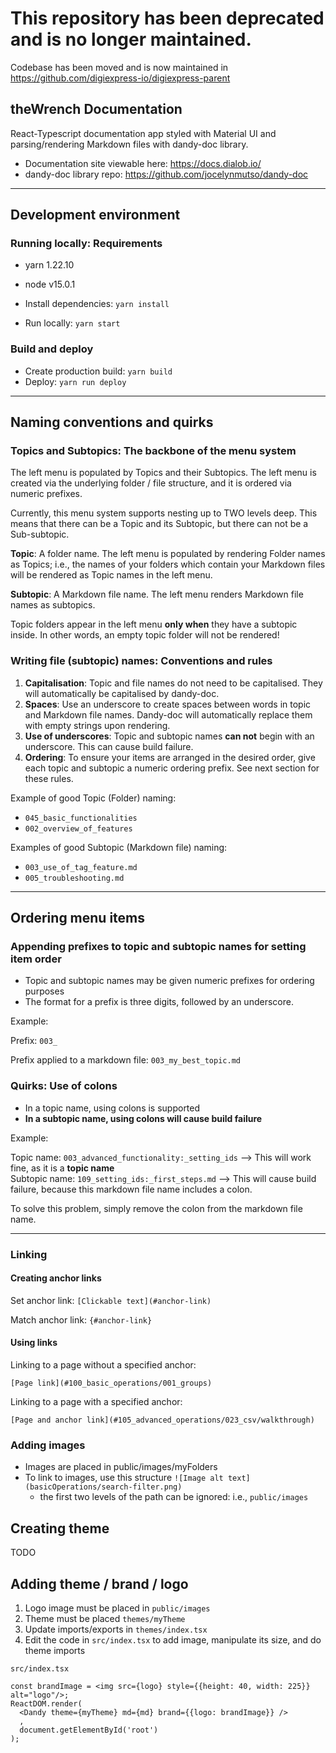 # This repository has been deprecated and is no longer maintained.
Codebase has been moved and is now maintained in https://github.com/digiexpress-io/digiexpress-parent

## theWrench Documentation

React-Typescript documentation app styled with Material UI and parsing/rendering Markdown files with dandy-doc library.

* Documentation site viewable here: https://docs.dialob.io/ 
* dandy-doc library repo: https://github.com/jocelynmutso/dandy-doc

---

## Development environment

### Running locally: Requirements

* yarn 1.22.10
* node v15.0.1

* Install dependencies: `yarn install`
* Run locally: `yarn start`

### Build and deploy

* Create production build: `yarn build`
* Deploy: `yarn run deploy`

---

## Naming conventions and quirks


### Topics and Subtopics: The backbone of the menu system

The left menu is populated by Topics and their Subtopics. The left menu is created via the underlying folder / file structure, and it is ordered via numeric prefixes. 

Currently, this menu system supports nesting up to TWO levels deep. This means that there can be a Topic and its Subtopic, but there can not be a Sub-subtopic.

**Topic**: A folder name. The left menu is populated by rendering Folder names as Topics; i.e., the names of your folders which contain your Markdown files will be rendered as Topic names in the left menu.  

**Subtopic**: A Markdown file name. The left menu renders Markdown file names as subtopics. 

Topic folders appear in the left menu **only when** they have a subtopic inside. In other words, an empty topic folder will not be rendered!

### Writing file (subtopic) names: Conventions and rules

1. **Capitalisation**: Topic and file names do not need to be capitalised. They will automatically be capitalised by dandy-doc.
2. **Spaces**: Use an underscore to create spaces between words in topic and Markdown file names. Dandy-doc will automatically replace them with empty strings upon rendering.
3. **Use of underscores**: Topic and subtopic names **can not** begin with an underscore. This can cause build failure.
4. **Ordering**: To ensure your items are arranged in the desired order, give each topic and subtopic a numeric ordering prefix. See next section for these rules.

Example of good Topic (Folder) naming:

* `045_basic_functionalities`
* `002_overview_of_features`

Examples of good Subtopic (Markdown file) naming:

* `003_use_of_tag_feature.md`
* `005_troubleshooting.md`

---

## Ordering menu items

### Appending prefixes to topic and subtopic names for setting item order

* Topic and subtopic names may be given numeric prefixes for ordering purposes
* The format for a prefix is three digits, followed by an underscore. 

Example:

Prefix: `003_`

Prefix applied to a markdown file: `003_my_best_topic.md`


### Quirks: Use of colons

* In a topic name, using colons is supported
* **In a subtopic name, using colons will cause build failure**

Example:

Topic name: `003_advanced_functionality:_setting_ids` --> This will work fine, as it is a **topic name**  
Subtopic name: `109_setting_ids:_first_steps.md` --> This will cause build failure, because this markdown file name includes a colon. 

To solve this problem, simply remove the colon from the markdown file name.

---

### Linking

#### Creating anchor links

Set anchor link: `[Clickable text](#anchor-link)`

Match anchor link: `{#anchor-link}`

#### Using links

Linking to a page without a specified anchor:

`[Page link](#100_basic_operations/001_groups)`


Linking to a page with a specified anchor:

`[Page and anchor link](#105_advanced_operations/023_csv/walkthrough)`

### Adding images

* Images are placed in public/images/myFolders
* To link to images, use this structure `![Image alt text](basicOperations/search-filter.png)`
  * the first two levels of the path can be ignored: i.e., `public/images`


## Creating theme

TODO


## Adding theme / brand / logo

1. Logo image must be placed in `public/images`
2. Theme must be placed `themes/myTheme`
3. Update imports/exports in `themes/index.tsx`
4. Edit the code in `src/index.tsx` to add image, manipulate its size, and do theme imports

```
src/index.tsx

const brandImage = <img src={logo} style={{height: 40, width: 225}} alt="logo"/>;
ReactDOM.render( 
  <Dandy theme={myTheme} md={md} brand={{logo: brandImage}} />
  ,
  document.getElementById('root')
);

```




